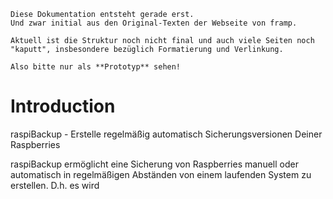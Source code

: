 
``` admonish info title="Work in progress"
Diese Dokumentation entsteht gerade erst.
Und zwar initial aus den Original-Texten der Webseite von framp.

Aktuell ist die Struktur noch nicht final und auch viele Seiten noch "kaputt", insbesondere bezüglich Formatierung und Verlinkung.

Also bitte nur als **Prototyp** sehen!
```

# Introduction

raspiBackup - Erstelle regelmäßig automatisch Sicherungsversionen Deiner Raspberries


raspiBackup ermöglicht eine Sicherung von Raspberries manuell oder automatisch
in regelmäßigen Abständen von einem laufenden System zu erstellen. D.h. es wird
